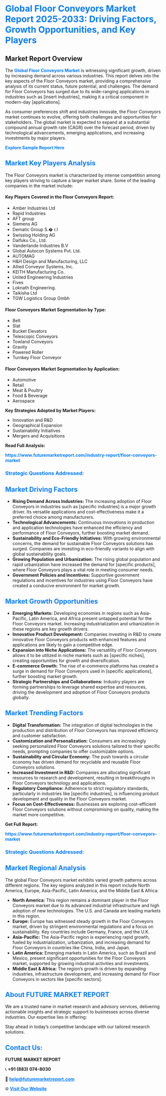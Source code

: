 <h1 style="color: #007BFF;">Global Floor Conveyors Market Report 2025-2033: Driving Factors, Growth Opportunities, and Key Players</h1>

<section id="overview">
<h2>Market Report Overview</h2>
<p>The <a href="https://www.futuremarketreport.com/industry-report/floor-conveyors-market" style="color: #007BFF; text-decoration: none;"><strong>Global Floor Conveyors Market</strong></a> is witnessing significant growth, driven by increasing demand across various industries. This report delves into the key aspects of the Floor Conveyors market, providing a comprehensive analysis of its current status, future potential, and challenges. The demand for Floor Conveyors has surged due to its wide-ranging applications in industries such as [insert industries], making it a critical component in modern-day [applications].</p>
<p>As consumer preferences shift and industries innovate, the Floor Conveyors market continues to evolve, offering both challenges and opportunities for stakeholders. The global market is expected to expand at a substantial compound annual growth rate (CAGR) over the forecast period, driven by technological advancements, emerging applications, and increasing investments by major players.</p>
</section>

<section id="overview">
<p><a href="https://www.futuremarketreport.com/request-sample/reportId=60052" style="color: #007BFF; text-decoration: none;"><strong>Explore Sample Report Here</strong></a></p>
</section>

<section id="key-players">
<h2 style="color: #007BFF;">Market Key Players Analysis</h2>
<p>The Floor Conveyors market is characterized by intense competition among key players striving to capture a larger market share. Some of the leading companies in the market include:</p>
<h4>Key Players Covered in the Floor Conveyors Report:</h4>
<ul><li>Amber Industries Ltd</li><li>Rapid Industries</li><li>AFT group</li><li>Siemens AG</li><li>Dematic Group S.� r.l</li><li>Swisslog Holding AG</li><li>Daifuku Co., Ltd.</li><li>Vanderlande Industries B.V</li><li>Global Autocon Systems Pvt. Ltd.</li><li>AUTOMAG</li><li>H&amp;H Design and Manufacturing, LLC</li><li>Allied Conveyor Systems, Inc.</li><li>KEITH Manufacturing Co.</li><li>United Engineering Industries</li><li>Fives</li><li>Loknath Engineering.</li><li>Taikisha Ltd</li><li>TGW Logistics Group Gmbh</li></ul>
<h4>Floor Conveyors Market Segmentation by Type:</h4>
<ul><li>Belt</li><li>Slat</li><li>Bucket Elevators</li><li>Telescopic Conveyors</li><li>Towland Conveyors</li><li>Gravity</li><li>Powered Roller</li><li>Turnkey Floor Conveyor</li></ul>

<h4>Floor Conveyors Market Segmentation by Application:</h4>
<ul><li>Automotive</li><li>Retail</li><li>Meat &amp; Poultry</li><li>Food &amp; Beverage</li><li>Aerospace</li></ul>
<p><strong>Key Strategies Adopted by Market Players:</strong></p>
<ul>
<li>Innovation and R&D</li>
<li>Geographical Expansion</li>
<li>Sustainability Initiatives</li>
<li>Mergers and Acquisitions</li>
</ul>
</section>

<section>
<p><strong>Read Full Analysis: </strong></p><a href="https://www.futuremarketreport.com/industry-report/floor-conveyors-market" style="color: #007BFF; text-decoration: none;"><strong>https://www.futuremarketreport.com/industry-report/floor-conveyors-market</strong></a>
<h3 style="color: #007BFF;">Strategic Questions Addressed:</h3>
</section>

<section id="driving-factors">
<h2 style="color: #007BFF;">Market Driving Factors</h2>
<ul>
<li><strong>Rising Demand Across Industries:</strong> The increasing adoption of Floor Conveyors in industries such as [specific industries] is a major growth driver. Its versatile applications and cost-effectiveness make it a preferred choice among manufacturers.</li>
<li><strong>Technological Advancements:</strong> Continuous innovations in production and application technologies have enhanced the efficiency and performance of Floor Conveyors, further boosting market demand.</li>
<li><strong>Sustainability and Eco-Friendly Initiatives:</strong> With growing environmental concerns, the demand for sustainable Floor Conveyors solutions has surged. Companies are investing in eco-friendly variants to align with global sustainability goals.</li>
<li><strong>Growing Population and Urbanization:</strong> The rising global population and rapid urbanization have increased the demand for [specific products], where Floor Conveyors plays a vital role in meeting consumer needs.</li>
<li><strong>Government Policies and Incentives:</strong> Supportive government regulations and incentives for industries using Floor Conveyors have created a conducive environment for market growth.</li>
</ul>
</section>

<section id="growth-opportunities">
<h2 style="color: #007BFF;">Market Growth Opportunities</h2>
<ul>
<li><strong>Emerging Markets:</strong> Developing economies in regions such as Asia-Pacific, Latin America, and Africa present untapped potential for the Floor Conveyors market. Increasing industrialization and urbanization in these regions are key growth drivers.</li>
<li><strong>Innovative Product Development:</strong> Companies investing in R&D to create innovative Floor Conveyors products with enhanced features and applications are likely to gain a competitive edge.</li>
<li><strong>Expansion into Niche Applications:</strong> The versatility of Floor Conveyors allows it to be utilized in niche markets such as [specific niches], creating opportunities for growth and diversification.</li>
<li><strong>E-commerce Growth:</strong> The rise of e-commerce platforms has created a surge in demand for Floor Conveyors used in [specific applications], further boosting market growth.</li>
<li><strong>Strategic Partnerships and Collaborations:</strong> Industry players are forming partnerships to leverage shared expertise and resources, driving the development and adoption of Floor Conveyors products globally.</li>
</ul>
</section>

<section id="trending-factors">
<h2 style="color: #007BFF;">Market Trending Factors</h2>
<ul>
<li><strong>Digital Transformation:</strong> The integration of digital technologies in the production and distribution of Floor Conveyors has improved efficiency and customer satisfaction.</li>
<li><strong>Customization and Personalization:</strong> Consumers are increasingly seeking personalized Floor Conveyors solutions tailored to their specific needs, prompting companies to offer customizable options.</li>
<li><strong>Sustainability and Circular Economy:</strong> The push towards a circular economy has driven demand for recyclable and reusable Floor Conveyors solutions.</li>
<li><strong>Increased Investment in R&D:</strong> Companies are allocating significant resources to research and development, resulting in breakthroughs in Floor Conveyors technology and applications.</li>
<li><strong>Regulatory Compliance:</strong> Adherence to strict regulatory standards, particularly in industries like [specific industries], is influencing product development and quality in the Floor Conveyors market.</li>
<li><strong>Focus on Cost-Effectiveness:</strong> Businesses are exploring cost-efficient Floor Conveyors solutions without compromising on quality, making the market more competitive.</li>
</ul>
</section>

<section>
<p><strong>Get Full Report: </strong></p><a href="https://www.futuremarketreport.com/industry-report/floor-conveyors-market" style="color: #007BFF; text-decoration: none;"><strong>https://www.futuremarketreport.com/industry-report/floor-conveyors-market</strong></a>
<h3 style="color: #007BFF;">Strategic Questions Addressed:</h3>
</section>


<section id="regional-analysis">
<h2 style="color: #007BFF;">Market Regional Analysis</h2>
<p>The global Floor Conveyors market exhibits varied growth patterns across different regions. The key regions analyzed in this report include North America, Europe, Asia-Pacific, Latin America, and the Middle East & Africa:</p>
<ul>
<li><strong>North America:</strong> This region remains a dominant player in the Floor Conveyors market due to its advanced industrial infrastructure and high adoption of new technologies. The U.S. and Canada are leading markets in this region.</li>
<li><strong>Europe:</strong> Europe has witnessed steady growth in the Floor Conveyors market, driven by stringent environmental regulations and a focus on sustainability. Key countries include Germany, France, and the U.K.</li>
<li><strong>Asia-Pacific:</strong> The Asia-Pacific region is experiencing rapid growth, fueled by industrialization, urbanization, and increasing demand for Floor Conveyors in countries like China, India, and Japan.</li>
<li><strong>Latin America:</strong> Emerging markets in Latin America, such as Brazil and Mexico, present significant opportunities for the Floor Conveyors market, supported by growing industrial activities and investments.</li>
<li><strong>Middle East & Africa:</strong> The region’s growth is driven by expanding industries, infrastructure development, and increasing demand for Floor Conveyors in sectors like [specific sectors].</li>
</ul>
</section>

<footer>
<h2 style="color: #007BFF;">About FUTURE MARKET REPORT</h2>
<p>We are a trusted name in market research and advisory services, delivering actionable insights and strategic support to businesses across diverse industries. Our expertise lies in offering:</p>

<p>Stay ahead in today’s competitive landscape with our tailored research solutions.</p>

<h2 style="color: #007BFF;">Contact Us:</h2>
<p><strong>FUTURE MARKET REPORT</strong></p>
<p>📞 <strong>+91 (883) 074-8030</strong></p>
<p>📧 <strong><a href="mailto:help@futuremarketreport.com" style="color: #007BFF;">help@futuremarketreport.com</a></strong></p>
<p>🌐 <strong><a href="https://www.futuremarketreport.com/" style="color: #007BFF;">Visit Our Website</a></strong></p>
</footer>
